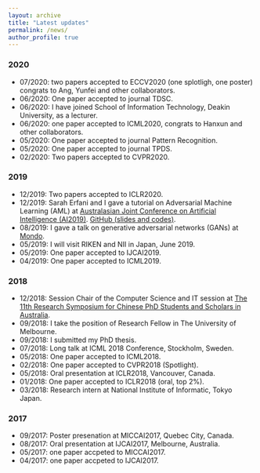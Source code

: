 ```yaml
---
layout: archive
title: "Latest updates"
permalink: /news/
author_profile: true
---
```


### 2020
* 07/2020: two papers accepted to ECCV2020 (one splotligh, one poster) congrats to Ang, Yunfei and other collaborators.
* 06/2020: One paper accepted to journal TDSC.
* 06/2020: I have joined School of Information Technology, Deakin University, as a lecturer.
* 06/2020: one paper accepted to ICML2020, congrats to Hanxun and other collaborators.
* 05/2020: One paper accepted to journal Pattern Recognition.
* 05/2020: One paper accepted to journal TPDS.
* 02/2020: Two papers accepted to CVPR2020.

### 2019
* 12/2019: Two papers accepted to ICLR2020.
* 12/2019: Sarah Erfani and I gave a tutorial on Adversarial Machine Learning (AML) at <a href="http://nugget.unisa.edu.au/AI2019/index.php#" target="_blank">Australasian Joint Conference on Artificial Intelligence (AI2019)</a>. <a href="https://github.com/xingjunm/An-Introduction-to-Adversarial-Machine-Learning" target="_blank">GitHub (slides and codes)</a>.
* 08/2019: I gave a talk on generative adversarial networks (GANs) at <a href="https://mondo.com.au/" target="_blank">Mondo</a>.
* 05/2019: I will visit RIKEN and NII in Japan, June 2019.
* 05/2019: One paper accepted to IJCAI2019.
* 04/2019: One paper accepted to ICML2019.

### 2018
* 12/2018: Session Chair of the Computer Science and IT session at <a href="http://www.capsaus.org/?a=3FA592EB18CBDF30" target="_blank">The 11th Research Symposium for Chinese PhD Students and Scholars in Australia</a>.
* 09/2018: I take the position of Research Fellow in The University of Melbourne.
* 09/2018: I submitted my PhD thesis.
* 07/2018: Long talk at ICML 2018 Conference, Stockholm, Sweden.
* 05/2018: One paper accepted to ICML2018.
* 02/2018: One paper accepted to CVPR2018 (Spotlight).
* 05/2018: Oral presentation at ICLR2018, Vancouver, Canada.
* 01/2018: One paper accepted to ICLR2018 (oral, top 2%).
* 03/2018: Research intern at National Institute of Informatic, Tokyo Japan.

### 2017
* 09/2017: Poster presenation at MICCAI2017, Quebec City, Canada.
* 08/2017: Oral presentation at IJCAI2017, Melbourne, Australia.
* 05/2017: one paper accpeted to MICCAI2017.
* 04/2017: one paper accpeted to IJCAI2017.
